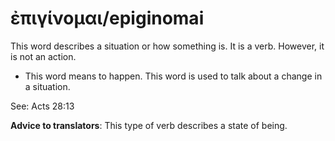 # ἐπιγίνομαι/epiginomai
This word describes a situation or how something is. It is a verb. However, it is not an action.
* This word means to happen. This word is used to talk about a change in a situation.

See: Acts 28:13

**Advice to translators**: This type of verb describes a state of being.
